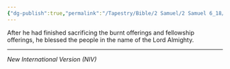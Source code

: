 ```yaml
---
{"dg-publish":true,"permalink":"/Tapestry/Bible/2 Samuel/2 Samuel 6_18/","title":"2 Samuel 6:18","hide":true,"tags":["bible-verse","bible-verse"],"dgHomeLink":true,"dgShowLocalGraph":true,"dgEnableSearch":true}
---
```


 After he had finished sacrificing the burnt offerings and fellowship offerings, he blessed the people in the name of the Lord Almighty.

---
*New International Version (NIV)*